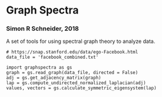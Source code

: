 # Graph Spectra

### Simon R Schneider, 2018

A set of tools for using spectral graph theory to analyze data.

```
# https://snap.stanford.edu/data/ego-Facebook.html
data_file = 'facebook_combined.txt'

import graphspectra as gs
graph = gs.read_graph(data_file, directed = False)
adj = gs.get_adjacency_matrix(graph)
lap = gs.compute_undirected_normalized_laplacian(adj)
values, vectors = gs.calculate_symmetric_eigensystem(lap)
```
